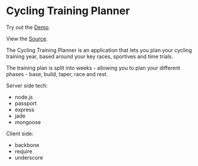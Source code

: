 Cycling Training Planner
================

Try out the [Demo](http://freezing-mist-5531.herokuapp.com/).

View the [Source](https://github.com/treadsafely/training-planner).


The Cycling Training Planner is an application that lets you plan your cycling training year, based around your key races, sportives and time trials.

The training plan is split into weeks - allowing you to plan your different phases - base, build, taper, race and rest.

Server side tech:
*	node.js
*	passport
*	express
*	jade
*	mongoose

Client side:
*	backbone
*	require
*	underscore







